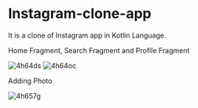 # Instagram-clone-app
It is a clone of Instagram app in Kotlin Language. 

  Home Fragment, Search Fragment and Profile Fragment



![4h64ds](https://user-images.githubusercontent.com/51445048/94983629-45263d80-0562-11eb-8e46-58a2acf152bf.gif)   ![4h64oc](https://user-images.githubusercontent.com/51445048/94983649-756ddc00-0562-11eb-9a91-427859ab6c9d.gif)




Adding Photo



![4h657g](https://user-images.githubusercontent.com/51445048/94983735-4d32ad00-0563-11eb-92fc-ec2ac51f8930.gif)
